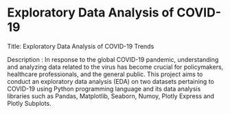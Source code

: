 # Exploratory Data Analysis of COVID-19

Title: Exploratory Data Analysis of COVID-19 Trends

Description : In response to the global COVID-19 pandemic, understanding and analyzing data related to the virus has become crucial for policymakers, healthcare professionals, and the general public. This project aims to conduct an exploratory data analysis (EDA) on two datasets pertaining to COVID-19 using Python programming language and its data analysis libraries such as Pandas, Matplotlib, Seaborn, Numoy, Plotly Express and Plotly Subplots.
